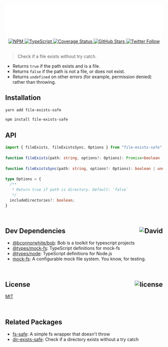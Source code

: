 <div align="center">
  <a href="https://github.com/bconnorwhite/file-exists-safe">
    <img alt="file-exists-safe" src="assets/header.svg" />
  </a>
  <a href="https://npmjs.com/package/file-exists-safe">
    <img alt="NPM" src="https://img.shields.io/npm/v/file-exists-safe.svg">
  </a>
  <a href="https://github.com/bconnorwhite/file-exists-safe">
    <img alt="TypeScript" src="https://img.shields.io/github/languages/top/bconnorwhite/file-exists-safe.svg">
  </a>
  <a href='https://coveralls.io/github/bconnorwhite/file-exists-safe?branch=master'>
    <img alt="Coverage Status" src="https://img.shields.io/coveralls/github/bconnorwhite/file-exists-safe.svg?branch=master">
  </a>
  <a href="https://github.com/bconnorwhite/file-exists-safe">
    <img alt="GitHub Stars" src="https://img.shields.io/github/stars/bconnorwhite/file-exists-safe?label=Stars%20Appreciated%21&style=social">
  </a>
  <a href="https://twitter.com/bconnorwhite">
    <img alt="Twitter Follow" src="https://img.shields.io/twitter/follow/bconnorwhite.svg?label=%40bconnorwhite&style=social">
  </a>
</div>

<br />

> Check if a file exists without try catch.

- Returns `true` if the path exists and is a file.
- Returns `false` if the path is not a file, or does not exist.
- Returns `undefined` on other errors (for example, permission denied) rather than throwing.

## Installation

```sh
yarn add file-exists-safe
```

```sh
npm install file-exists-safe
```

## API

```ts
import { fileExists, fileExistsSync, Options } from "file-exists-safe";

function fileExists(path: string, options?: Options): Promise<boolean | undefined>;

function fileExistsSync(path: string, options?: Options): boolean | undefined;

type Options = {
  /**
   * Return true if path is directory. Default: `false`
   */
  includeDirectories?: boolean;
}
```

<br />

<h2>Dev Dependencies<img align="right" alt="David" src="https://img.shields.io/david/dev/bconnorwhite/file-exists-safe.svg"></h2>

- [@bconnorwhite/bob](https://www.npmjs.com/package/@bconnorwhite/bob): Bob is a toolkit for typescript projects
- [@types/mock-fs](https://www.npmjs.com/package/@types/mock-fs): TypeScript definitions for mock-fs
- [@types/node](https://www.npmjs.com/package/@types/node): TypeScript definitions for Node.js
- [mock-fs](https://www.npmjs.com/package/mock-fs): A configurable mock file system.  You know, for testing.

<br />

<h2>License <img align="right" alt="license" src="https://img.shields.io/npm/l/file-exists-safe.svg"></h2>

[MIT](https://opensource.org/licenses/MIT)

<br />

## Related Packages

- [fs-safe](https://www.npmjs.com/package/fs-safe): A simple fs wrapper that doesn't throw
- [dir-exists-safe](https://www.npmjs.com/package/dir-exists-safe): Check if a directory exists without a try catch
